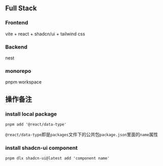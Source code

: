 ## Full Stack

### Frontend

vite + react + shadcn/ui + tailwind css

### Backend

nest

### monorepo

pnpm workspace

## 操作备注

### install local package

`pnpm add '@react/data-type' `

`@react/data-type`即是`packages`文件下的公共包`package.json`里面的`name`属性

### install shadcn-ui component

`pnpm dlx shadcn-ui@latest add 'component name' `
